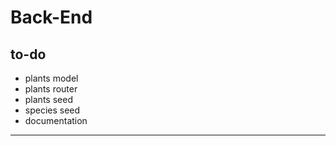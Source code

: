# Back-End

## to-do

* plants model
* plants router
* plants seed
* species seed
* documentation

---